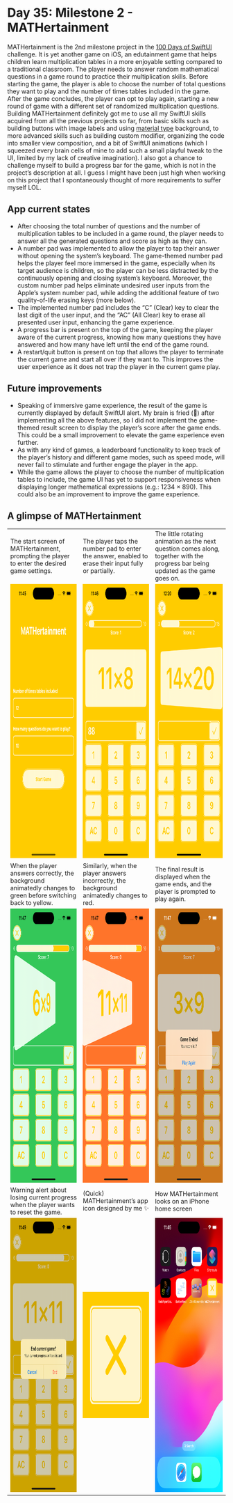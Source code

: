 # Day 35: Milestone 2 - MATHertainment

MATHertainment is the 2nd milestone project in the [100 Days of SwiftUI](https://www.hackingwithswift.com/100/swiftui) challenge. It is yet another game on iOS, an edutainment game that helps children learn multiplication tables in a more enjoyable setting compared to a traditional classroom. The player needs to answer random mathematical questions in a game round to practice their multiplication skills. Before starting the game, the player is able to choose the number of total questions they want to play and the number of times tables included in the game. After the game concludes, the player can opt to play again, starting a new round of game with a different set of randomized multiplication questions. Building MATHertainment definitely got me to use all my SwiftUI skills acquired from all the previous projects so far, from basic skills such as building buttons with image labels and using [material type](https://developer.apple.com/documentation/swiftui/material) background, to more advanced skills such as building custom modifier, organizing the code into smaller view composition, and a bit of SwiftUI animations (which I squeezed every brain cells of mine to add such a small playful tweak to the UI, limited by my lack of creative imagination). I also got a chance to challenge myself to build a progress bar for the game, which is not in the project’s description at all. I guess I might have been just high when working on this project that I spontaneously thought of more requirements to suffer myself LOL.

## App current states
- After choosing the total number of questions and the number of multiplication tables to be included in a game round, the player needs to answer all the generated questions and score as high as they can.
- A number pad was implemented to allow the player to tap their answer without opening the system’s keyboard. The game-themed number pad helps the player feel more immersed in the game, especially when its target audience is children, so the player can be less distracted by the continuously opening and closing system’s keyboard. Moreover, the custom number pad helps eliminate undesired user inputs from the Apple’s system number pad, while adding the additional feature of two quality-of-life erasing keys (more below).
- The implemented number pad includes the “C” (Clear) key to clear the last digit of the user input, and the “AC” (All Clear) key to erase all presented user input, enhancing the game experience.
- A progress bar is present on the top of the game, keeping the player aware of the current progress, knowing how many questions they have answered and how many have left until the end of the game round.
- A restart/quit button is present on top that allows the player to terminate the current game and start all over if they want to. This improves the user experience as it does not trap the player in the current game play.


## Future improvements
- Speaking of immersive game experience, the result of the game is currently displayed by default SwiftUI alert. My brain is fried (🤯) after implementing all the above features, so I did not implement the game-themed result screen to display the player’s score after the game ends. This could be a small improvement to elevate the game experience even further.
- As with any kind of games, a leaderboard functionality to keep track of the player’s history and different game modes, such as speed mode, will never fail to stimulate and further engage the player in the app.
- While the game allows the player to choose the number of multiplication tables to include, the game UI has yet to support responsiveness when displaying longer mathematical expressions (e.g.: 1234 × 890). This could also be an improvement to improve the game experience.

## A glimpse of MATHertainment
<table>
  <tr>
    <td>The start screen of MATHertainment, prompting the player to enter the desired game settings.</td>
    <td>The player taps the number pad to enter the answer, enabled to erase their input fully or partially.</td>
    <td>The little rotating animation as the next question comes along, together with the progress bar being updated as the game goes on.</td>
  </tr>
  <tr>
    <td><img src="screenshots/mathertainment-screen-1.png" width=290 height=630></td>
    <td><img src="screenshots/mathertainment-screen-2.png" width=290 height=630></td>
    <td><img src="screenshots/mathertainment-screen-7.png" width=290 height=630></td>
  </tr>
  <tr>
    <td>When the player answers correctly, the background animatedly changes to green before switching back to yellow.</td>
    <td>Similarly, when the player answers incorrectly, the background animatedly changes to red.</td>
    <td>The final result is displayed when the game ends, and the player is prompted to play again.</td>
  </tr>
  <tr>
    <td><img src="screenshots/mathertainment-screen-3.png" width=290 height=630></td>
    <td><img src="screenshots/mathertainment-screen-5.png" width=290 height=630></td>
    <td><img src="screenshots/mathertainment-screen-4.png" width=290 height=630></td>
  </tr>
<tr>
    <td>Warning alert about losing current progress when the player wants to reset the game.</td>
    <td>(Quick) MATHertainment’s app icon designed by me ✨</td>
    <td>How MATHertainment looks on an iPhone home screen</td>
  </tr>
  <tr>
    <td><img src="screenshots/mathertainment-screen-6.png" width=290 height=630></td>
    <td><img src="screenshots/MATHertainment.png" width=290 height=290></td>
    <td><img src="screenshots/mathertainment-screen-8.png" width=290 height=630></td>
  </tr>
 </table>

